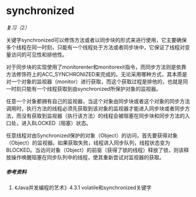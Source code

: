 # synchronized

*复习（2）*

关键字synchronized可以修饰方法或者以同步块的形式来进行使用，它主要确保多个线程在同一时刻，只能有一个线程处于方法或者同步块中，它保证了线程对变量访问的可见性和排他性。

对于同步块的实现使用了monitorenter和monitorexit指令，而同步方法则是依靠方法修饰符上的ACC_SYNCHRONIZED来完成的。无论采用哪种方式，其本质是对一个对象的监视器（monitor）进行获取，而这个获取过程是排他的，也就是同一时刻只能有一个线程获取到由synchronized所保护对象的监视器。

任意一个对象都拥有自己的监视器，当这个对象由同步块或者这个对象的同步方法调用时，执行方法的线程必须先获取到该对象的监视器才能进入同步块或者同步方法，而没有获取到监视器（执行该方法）的线程会被阻塞在同步块和同步方法的入口处，进入BLOCKED（阻塞）状态。

任意线程对由Synchronized保护的对象（Object）的访问，首先要获得对象（Object）的监视器。如果获取失败，线程进入同步队列，线程状态变为BLOCKED。当访问对象（Object）的前驱（获得了锁的线程）释放了锁，则该释放操作唤醒阻塞在同步队列中的线程，使其重新尝试对监视器的获取。

##### 参考资料

1. 《Java并发编程的艺术》4.3.1 volatile和synchronized关键字


